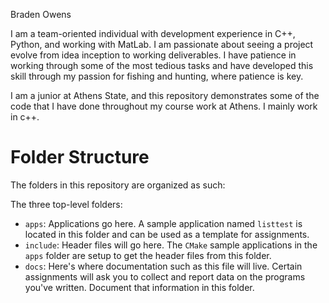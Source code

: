 Braden Owens


I am a team-oriented individual with development experience in C++, Python, and working with MatLab.  I am passionate about seeing a project evolve from idea inception to working deliverables.  I have patience in working through some of the most tedious tasks and have developed this skill through my passion for fishing and hunting, where patience is key.


I am a junior at Athens State, and this repository demonstrates some of the code that I have done throughout my course work at Athens. I mainly work in c++.

# Folder Structure

The folders in this repository are organized as such: 

The three top-level folders:
- `apps`: Applications go here.  A sample application named `listtest`
  is located in this folder and can be used as a template for
  assignments.
- `include`:  Header files will go here.  The `CMake` sample
  applications in the `apps` folder are setup to get the header files
  from this folder.
- `docs`: Here's where documentation such as this file will live.
  Certain assignments will ask you to collect and report data on the
  programs you've written.  Document that information in this folder.
